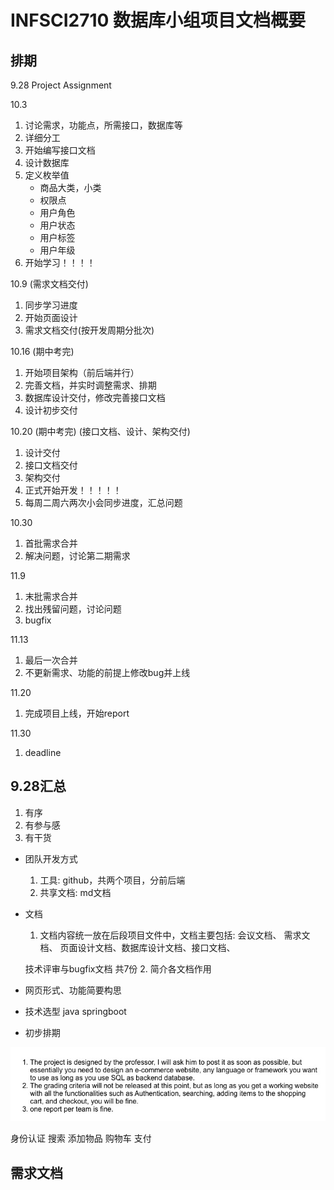 # INFSCI2710 数据库小组项目文档概要

## 排期

9.28 Project Assignment

10.3

1. 讨论需求，功能点，所需接口，数据库等
2. 详细分工
3. 开始编写接口文档
4. 设计数据库
5. 定义枚举值
    - 商品大类，小类
    - 权限点
    - 用户角色
    - 用户状态
    - 用户标签
    - 用户年级
6. 开始学习！！！！

10.9 (需求文档交付)

1. 同步学习进度
2. 开始页面设计
3. 需求文档交付(按开发周期分批次)

10.16 (期中考完)

1. 开始项目架构（前后端并行）
2. 完善文档，并实时调整需求、排期
3. 数据库设计交付，修改完善接口文档
4. 设计初步交付

10.20 (期中考完) (接口文档、设计、架构交付)

1. 设计交付
2. 接口文档交付
3. 架构交付
4. 正式开始开发！！！！！
5. 每周二周六两次小会同步进度，汇总问题

10.30

1. 首批需求合并
2. 解决问题，讨论第二期需求

11.9

1. 末批需求合并
2. 找出残留问题，讨论问题
3. bugfix

11.13

1. 最后一次合并
2. 不更新需求、功能的前提上修改bug并上线

11.20

1. 完成项目上线，开始report

11.30

1. deadline

## 9.28汇总

1. 有序
2. 有参与感
3. 有干货

* 团队开发方式
  1. 工具: github，共两个项目，分前后端
  2. 共享文档: md文档

* 文档
  1. 文档内容统一放在后段项目文件中，文档主要包括: 会议文档、
  需求文档、
  页面设计文档、数据库设计文档、接口文档、
  
  技术评审与bugfix文档 共7份
  2. 简介各文档作用

* 网页形式、功能简要构思

* 技术选型  java springboot

* 初步排期

![pic](./pic.jpg)

身份认证
搜索
添加物品
购物车
支付

## 需求文档
